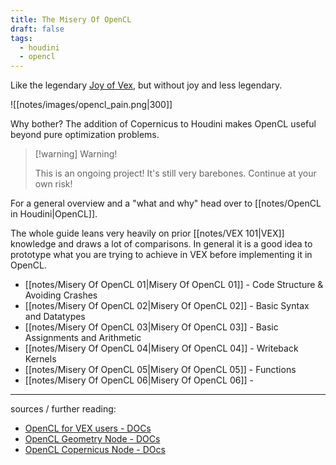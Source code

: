 ```yaml
---
title: The Misery Of OpenCL
draft: false
tags:
  - houdini
  - opencl
---
```

Like the legendary [Joy of Vex](https://www.tokeru.com/cgwiki/JoyOfVex.html), but without joy and less legendary.

![[notes/images/opencl_pain.png|300]]

Why bother? The addition of Copernicus to Houdini makes OpenCL useful beyond pure optimization problems.

> [!warning] Warning!
>
> This is an ongoing project! It's still very barebones. Continue at your own risk!

For a general overview and a "what and why" head over to [[notes/OpenCL in Houdini|OpenCL]].

The whole guide leans very heavily on prior [[notes/VEX 101|VEX]] knowledge and draws a lot of comparisons. In general it is a good idea to prototype what you are trying to achieve in VEX before implementing it in OpenCL. 

- [[notes/Misery Of OpenCL 01|Misery Of OpenCL 01]] - Code Structure & Avoiding Crashes
- [[notes/Misery Of OpenCL 02|Misery Of OpenCL 02]] - Basic Syntax and Datatypes
- [[notes/Misery Of OpenCL 03|Misery Of OpenCL 03]] - Basic Assignments and Arithmetic
- [[notes/Misery Of OpenCL 04|Misery Of OpenCL 04]] - Writeback Kernels
- [[notes/Misery Of OpenCL 05|Misery Of OpenCL 05]] - Functions
- [[notes/Misery Of OpenCL 06|Misery Of OpenCL 06]] - 


---

sources / further reading:
- [OpenCL for VEX users - DOCs](https://www.sidefx.com/docs/houdini/vex/ocl.html)
- [OpenCL Geometry Node - DOCs](https://www.sidefx.com/docs/houdini/nodes/sop/opencl.html)
- [OpenCL Copernicus Node - DOcs](https://www.sidefx.com/docs/houdini/nodes/cop/opencl.html)
